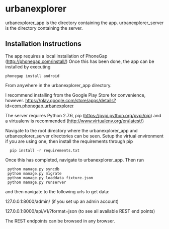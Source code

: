 urbanexplorer
=============

urbanexplorer_app is the directory containing the app.
urbanexplorer_server is the directory containing the server.

Installation instructions
-------------------------
The app requires a local installation of PhoneGap (http://phonegap.com/install/)
Once this has been done, the app can be installed by executing

    phonegap install android 

From anywhere in the urbanexplorer_app directory.

I recommend installing from the Google Play Store for convenience, however. https://play.google.com/store/apps/details?id=com.phonegap.urbanexplorer


The server requires Python 2.7.6, pip (https://pypi.python.org/pypi/pip) and a virtualenv is recommended (http://www.virtualenv.org/en/latest/)

Navigate to the root directory where the urbanexplorer_app and urbanexplorer_server directories can be seen. Setup the virtual environment if you are using one, then install the requirements through pip

      pip install -r requirements.txt

Once this has completed, navigate to urbanexplorer_app. Then run

     python manage.py syncdb
     python manage.py migrate
     python manage.py loaddata fixture.json
     python manage.py runserver

and then navigate to the following urls to get data:

127.0.0.1:8000/admin/ (if you set up an admin account)

127.0.0.1:8000/api/v1/?format=json (to see all available REST end points) 


The REST endpoints can be browsed in any browser.

